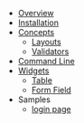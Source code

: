 <!-- docs/_sidebar.md -->

* [Overview](/overview.md)
* [Installation](/installation.md)
* [Concepts](/concepts/concepts.md)
    * [Layouts](/concepts/layouts.md)
    * [Validators](/concepts/validators.md)
* [Command Line](/cli/cli.md)
* [Widgets](/widgets/widgets.md)
    - [Table](/widgets/table.md)
    - [Form Field](/widgets/form_field.md)
* Samples
    - [login page](/samples/login_page.md)




<footer id="mb-footer"></footer>
